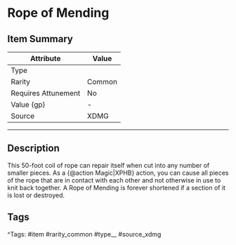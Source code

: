 # Rope of Mending

## Item Summary

| Attribute            | Value                        |
|----------------------|------------------------------|
| Type                 |   |
| Rarity               | Common             |
| Requires Attunement  | No                |
| Value (gp)           | -    |
| Source               | XDMG |

---

## Description

This 50-foot coil of rope can repair itself when cut into any number of smaller pieces. As a {@action Magic|XPHB} action, you can cause all pieces of the rope that are in contact with each other and not otherwise in use to knit back together. A Rope of Mending is forever shortened if a section of it is lost or destroyed.

## Tags

^Tags: #item #rarity_common #type__ #source_xdmg